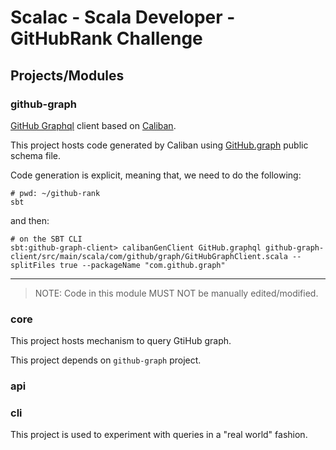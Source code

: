 # Scalac - Scala Developer - GitHubRank Challenge

## Projects/Modules

### github-graph

[GitHub Graphql](https://docs.github.com/en/graphql) client based on [Caliban](https://ghostdogpr.github.io/caliban/docs/client.html#graphql-client).

This project hosts code generated by Caliban using [GitHub.graph](GitHub.graphql) public schema file.

Code generation is explicit, meaning that, we need to do the following:

```shell
# pwd: ~/github-rank
sbt
```
and then:

```shell
# on the SBT CLI
sbt:github-graph-client> calibanGenClient GitHub.graphql github-graph-client/src/main/scala/com/github/graph/GitHubGraphClient.scala --splitFiles true --packageName "com.github.graph"
```

---

> NOTE: Code in this module MUST NOT be manually edited/modified. 

### core

This project hosts mechanism to query GtiHub graph.

This project depends on `github-graph` project.

### api

### cli

This project is used to experiment with queries in a "real world" fashion.